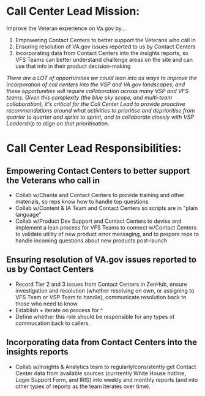 # Call Center Lead Mission:

Improve the Veteran experience on Va.gov by...

1) Empowering Contact Centers to better support the Veterans who call in
2) Ensuring resolution of VA.gov issues reported to us by Contact Centers
2) Incorporating data from Contact Centers into the insights reports, so VFS Teams can better understand challenge areas on the site and can use that info in their product decision-making

*There are a LOT of opportunities we could lean into as ways to improve the incorporation of call centers into the VSP and VA.gov landscapes, and these opportunities will require collaboration across many VSP and VFS teams. Given this complexity (the blue sky scope, and multi-team collaboration), it's critical for the Call Center Lead to provide proactive recommendations around what activities to prioritise and deprioritise from quarter to quarter and sprint to sprint, and to collaborate closely with VSP Leadership to align on that prioritisation.*

# Call Center Lead Responsibilities:

## Empowering Contact Centers to better support the Veterans who call in
- Collab w/Chante and Contact Centers to provide training and other materials, so reps know how to handle top questions
- Collab w/Content & IA Team and Contact Centers so scripts are in "plain language"
- Collab w/Product Dev Support and Contact Centers to devise and implement a lean process for VFS Teams to connect w/Contact Centers to validate utility of new product error messaging, and to prepare reps to handle incoming questions about new products post-launch

## Ensuring resolution of VA.gov issues reported to us by Contact Centers
- Record Tier 2 and 3 issues from Contact Centers in ZenHub, ensure investigation and resolution (whether resolving on own, or assigning to VFS Team or VSP Team to handle), communicate resolution back to those who need to know.
- Establish + iterate on process for ^
- Define whether this role should be responsible for any types of commucation back to callers.

## Incorporating data from Contact Centers into the insights reports
- Collab w/Insights & Analytics team to regularly/consistently get Contact Center data from available sources (currrently White House hotline, Login Support Form, and IRIS) into weekly and monthly reports (and into other types of reports as the team iterates over time).
